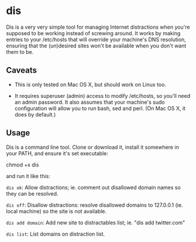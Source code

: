 dis
===

Dis is a very very simple tool for managing Internet distractions
when you're supposed to be working instead of screwing around. It
works by making entries to your /etc/hosts that will override
your machine's DNS resolution, ensuring that the (un)desired
sites won't be available when you don't want them to be.

Caveats
-------

 * This is only tested on Mac OS X, but should work on Linux too.

 * It requires superuser (admin) access to modify /etc/hosts, so
   you'll need an admin password. It also assumes that your machine's
   sudo configuration will allow you to run bash, sed and perl. (On
   Mac OS X, it does by default.)

Usage
-----

Dis is a command line tool. Clone or download it, install it somewhere
in your PATH, and ensure it's set executable:

 chmod +x dis

and run it like this:

`dis ok`: Allow distractions; ie. comment out disallowed domain names
so they can be resolved.

`dis off`: Disallow distractions: resolve disallowed domains to
127.0.0.1 (ie. local machine) so the site is not available.

`dis add domain`: Add new site to distractables list; ie. "dis add
twitter.com"

`dis list`: List domains on distraction list.



